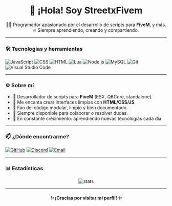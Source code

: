 <h1 align="center">👋 ¡Hola! Soy StreetxFivem</h1>

<p align="center">
  🧑‍💻 Programador apasionado por el desarrollo de scripts para <strong>FiveM</strong>,  y más.<br>
  🔥 Siempre aprendiendo, creando y compartiendo.
</p>

---

### 🛠️ Tecnologías y herramientas

![JavaScript](https://img.shields.io/badge/-JavaScript-F7DF1E?style=flat&logo=javascript&logoColor=000)
![CSS](https://img.shields.io/badge/-CSS3-1572B6?style=flat&logo=css3)
![HTML](https://img.shields.io/badge/-HTML5-E34F26?style=flat&logo=html5&logoColor=fff)
![Lua](https://img.shields.io/badge/-Lua-2C2D72?style=flat&logo=lua)
![Node.js](https://img.shields.io/badge/-Node.js-339933?style=flat&logo=node.js&logoColor=fff)
![MySQL](https://img.shields.io/badge/-MySQL-4479A1?style=flat&logo=mysql&logoColor=white)
![Git](https://img.shields.io/badge/-Git-F05032?style=flat&logo=git&logoColor=fff)
![Visual Studio Code](https://img.shields.io/badge/-VS%20Code-007ACC?style=flat&logo=visual-studio-code)

---

### ⚙️ Sobre mí

- 🔧 Desarrollador de scripts para **FiveM** (ESX, QBCore, standalone).
- 🎨 Me encanta crear interfaces limpias con **HTML/CSS/JS**.
- 🧩 Fan del código modular, limpio y bien documentado.
- 💬 Siempre disponible para colaborar o resolver dudas.
- 🚀 En constante crecimiento: aprendiendo nuevas tecnologías cada día.

---

### 📫 ¿Dónde encontrarme?

[![GitHub](https://img.shields.io/badge/GitHub-100000?style=flat&logo=github&logoColor=white)](https://github.com/StreetxFivem)
[![Discord](https://img.shields.io/badge/Discord-5865F2?style=flat&logo=discord&logoColor=white)](https://discord.gg/tu-servidor)
[![Email](https://img.shields.io/badge/Email-D14836?style=flat&logo=gmail&logoColor=white)](mailto:tuemail@example.com)

---

### 📊 Estadísticas

<p align="center">
  <img src="https://github-readme-stats.vercel.app/api?username=StreetxFivem&show_icons=true&theme=radical" alt="stats" />
</p>

---

<h4 align="center">✨ ¡Gracias por visitar mi perfil! ✨</h4>
